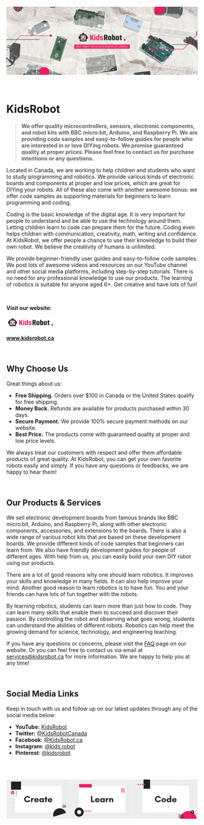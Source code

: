 ![Banner of KidsRobot](https://github.com/KidsRobot/KidsRobot/blob/6fee64930615090a0bef0b1dc57efb7586d153c2/Banner.png)

<br>

# KidsRobot


> **We offer quality microcontrollers, sensors, electronic components, and robot kits with BBC micro:bit, Arduino, and Raspberry Pi. We are providing code samples and easy-to-follow guides for people who are interested in or love DIYing robots. We promise guaranteed quality at proper prices. Please feel free to contact us for purchase intentions or any questions.**

Located in Canada, we are working to help children and students who want to study programming and robotics. We provide various kinds of electronic boards and components at proper and low prices, which are great for DIYing your robots. All of these also come with another awesome bonus: we offer code samples as supporting materials for beginners to learn programming and coding.

Coding is the basic knowledge of the digital age. It is very important for people to understand and be able to use the technology around them. Letting children learn to code can prepare them for the future. Coding even helps children with communication, creativity, math, writing and confidence. At KidsRobot, we offer people a chance to use their knowledge to build their own robot. We believe the creativity of humans is unlimited.

We provide beginner-friendly user guides and easy-to-follow code samples. We post lots of awesome videos and resources on our YouTube channel and other social media platforms, including step-by-step tutorials. There is no need for any professional knowledge to use our products. The learning of robotics is suitable for anyone aged 6+. Get creative and have lots of fun!

<br>

**Visit our website:**

[![Logo of KidsRobot](https://github.com/KidsRobot/KidsRobot/blob/c1edac09b219c6a772c63768aa9251427e41b69b/Logo.png)](https://kidsrobot.ca)

**www.kidsrobot.ca**

<br>

## Why Choose Us

Great things about us:

- **Free Shipping.** Orders over $100 in Canada or the United States qualify for free shipping.
- **Money Back.** Refunds are available for products purchased within 30 days.
- **Secure Payment.** We provide 100% secure payment methods on our website.
- **Best Price.** The products come with guaranteed quality at proper and low price levels.

We always treat our customers with respect and offer them affordable products of great quality. At KidsRobot, you can get your own favorite robots easily and simply. If you have any questions or feedbacks, we are happy to hear them!

<br>

## Our Products & Services

We sell electronic development boards from famous brands like BBC micro:bit, Arduino, and Raspberry Pi, along with other electronic components, accessories, and extensions to the boards. There is also a wide range of various robot kits that are based on these development boards. We provide different kinds of code samples that beginners can learn from. We also have friendly development guides for people of different ages. With help from us, you can easily build your own DIY robot using our products.

There are a lot of good reasons why one should learn robotics. It improves your skills and knowledge in many fields. It can also help improve your mind. Another good reason to learn robotics is to have fun. You and your friends can have lots of fun together with the robots.

By learning robotics, students can learn more than just how to code. They can learn many skills that enable them to succeed and discover their passion. By controlling the robot and observing what goes wrong, students can understand the abilities of different robots. Robotics can help meet the growing demand for science, technology, and engineering teaching.

If you have any questions or concerns, please visit the [FAQ](https://kidsrobot.ca/faq) page on our website. Or you can feel free to contact us via email at [services@kidsrobot.ca](mailto:services@kidsrobot.ca) for more information. We are happy to help you at any time!

<br>

## Social Media Links

Keep in touch with us and follow up on our latest updates through any of the social media below:

- **YouTube:** [KidsRobot](https://www.youtube.com/channel/UCRnYa9GVftGmj33vbN6rEfw)
- **Twitter:** [@KidsRobotCanada](https://www.twitter.com/KidsRobotCanada)
- **Facebook:** [@KidsRobot.ca](https://www.facebook.com/KidsRobot.ca)
- **Instagram:** [@kids.robot](https://www.instagram.com/kids.robot)
- **Pinterest**: [@kidsrobot](https://www.pinterest.ca/kidsrobot)

<br>
<br>

![Footer banner, "Create", "Learn", "Code"](https://github.com/KidsRobot/KidsRobot/blob/ceee9f96f52bf1782c497755534e26fc3410b5f1/Footer%20Banner.png)
